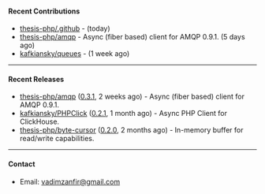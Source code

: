 #### Recent Contributions

- [thesis-php/.github](https://github.com/thesis-php/.github) -  (today)
- [thesis-php/amqp](https://github.com/thesis-php/amqp) - Async (fiber based) client for AMQP 0.9.1. (5 days ago)
- [kafkiansky/queues](https://github.com/kafkiansky/queues) -  (1 week ago)

---

#### Recent Releases

- [thesis-php/amqp](https://github.com/thesis-php/amqp) ([0.3.1](https://github.com/thesis-php/amqp/releases/tag/0.3.1), 2 weeks ago) - Async (fiber based) client for AMQP 0.9.1.
- [kafkiansky/PHPClick](https://github.com/kafkiansky/PHPClick) ([0.2.1](https://github.com/kafkiansky/PHPClick/releases/tag/0.2.1), 1 month ago) - Async PHP Client for ClickHouse.
- [thesis-php/byte-cursor](https://github.com/thesis-php/byte-cursor) ([0.2.0](https://github.com/thesis-php/byte-cursor/releases/tag/0.2.0), 2 months ago) - In-memory buffer for read/write capabilities.

---

#### Contact

- Email: [vadimzanfir@gmail.com](mailto://vadimzanfir@gmail.com)
